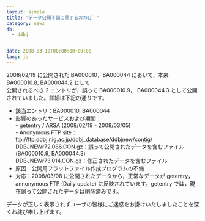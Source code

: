 ```yaml
---
layout: simple
title: 'データ公開不備に関するおわび　'
category: news
db:
  - ddbj


date: 2008-03-10T00:00:00+09:00
lang: ja
---
```


2008/02/19 に公開された BA000010，BA000044 において，本来 BA000010.8, BA000044.2 として<br>公開されるべき 2 エントリが，誤って BA000010.9， BA000044.3 として公開されていました。詳細は下記の通りです。

<ul>
    <li>該当エントリ：BA000010, BA000044</li>
    <li>影響のあったサービスおよび期間：<br>- getentry / ARSA (2008/02/19 - 2008/03/05)<br>- Anonymous FTP site：<a href="ftp://ftp.ddbj.nig.ac.jp/ddbj_database/ddbjnew/contig/">ftp://ftp.ddbj.nig.ac.jp/ddbj_database/ddbjnew/contig/</a><br>DDBJNEWr72.086.CON.gz：誤って公開されたデータを含むファイル (BA000010.9, BA000044.3)<br>DDBJNEWr73.014.CON.gz：修正されたデータを含むファイル</li>
    <li>原因：公開用フラットファイル作成プログラムの不備</li>
    <li>対応：2008/03/08 に公開されたデータから，正常なデータが getentry，annonymous FTP (Daily update) に反映されています。getentry では，現在誤って公開されたデータは削除済みです。</li>
</ul>

<p>データが正しく表示されずユーザの皆様にご迷惑をお掛けいたしましたことを深くお詫び申し上げます。</p>
